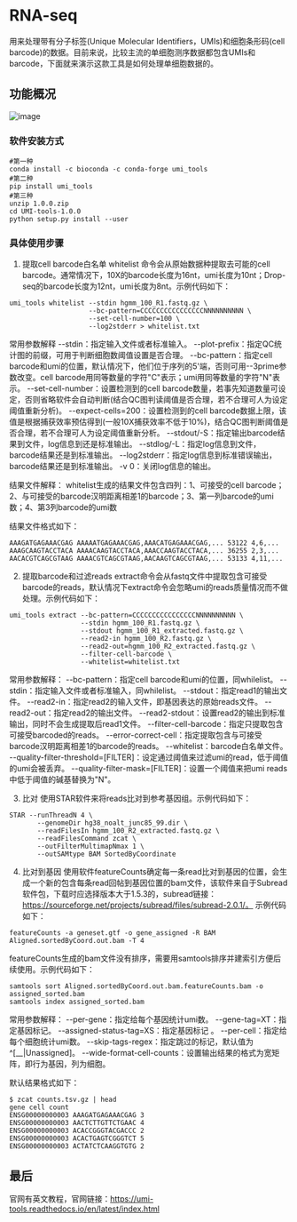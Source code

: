 # RNA-seq
  用来处理带有分子标签(Unique Molecular Identifiers，UMIs)和细胞条形码(cell barcode)的数据。目前来说，比较主流的单细胞测序数据都包含UMIs和barcode，下面就来演示这款工具是如何处理单细胞数据的。
## 功能概况
  ![image](https://user-images.githubusercontent.com/91002411/135707809-df1928e1-e530-48dd-b9df-4adbe795ca34.png)
### 软件安装方式
```
#第一种
conda install -c bioconda -c conda-forge umi_tools
#第二种
pip install umi_tools
#第三种
unzip 1.0.0.zip
cd UMI-tools-1.0.0
python setup.py install --user
```

### 具体使用步骤
1. 提取cell barcode白名单
  whitelist 命令会从原始数据种提取去可能的cell barcode。通常情况下，10X的barcode长度为16nt，umi长度为10nt；Drop-seq的barcode长度为12nt，umi长度为8nt。示例代码如下：
```
umi_tools whitelist --stdin hgmm_100_R1.fastq.gz \  
                    --bc-pattern=CCCCCCCCCCCCCCCCNNNNNNNNNN \ 
                    --set-cell-number=100 \    
                    --log2stderr > whitelist.txt
```

  常用参数解释
  --stdin：指定输入文件或者标准输入。
  --plot-prefix：指定QC统计图的前缀，可用于判断细胞数阈值设置是否合理。
  --bc-pattern：指定cell barcode和umi的位置，默认情况下，他们位于序列的5'端，否则可用--3prime参数改变。cell barcode用同等数量的字符"C"表示；umi用同等数量的字符"N"表示。
  --set-cell-number：设置检测到的cell barcode数量，若事先知道数量可设定，否则省略软件会自动判断(结合QC图判读阈值是否合理，若不合理可人为设定阈值重新分析)。
  --expect-cells=200：设置检测到的cell barcode数据上限，该值是根据捕获效率预估得到(一般10X捕获效率不低于10%)，结合QC图判断阈值是否合理，若不合理可人为设定阈值重新分析。
  --stdout/-S：指定输出barcode结果到文件，log信息到还是标准输出。
  --stdlog/-L：指定log信息到文件，barcode结果还是到标准输出。
  --log2stderr：指定log信息到标准错误输出，barcode结果还是到标准输出。
  -v 0：关闭log信息的输出。

  结果文件解释：
  whitelist生成的结果文件包含四列：1、可接受的cell barcode；2、与可接受的barcode汉明距离相差1的barcode；3、第一列barcode的umi数；4、第3列barcode的umi数

  结果文件格式如下：
```
AAAGATGAGAAACGAG AAAAATGAGAAACGAG,AAACATGAGAAACGAG,... 53122 4,6,...
AAAGCAAGTACCTACA AAAACAAGTACCTACA,AAACCAAGTACCTACA,... 36255 2,3,...
AACACGTCAGCGTAAG AAAACGTCAGCGTAAG,AACAAGTCAGCGTAAG,... 53133 4,11,...
```

2. 提取barcode和过滤reads
extract命令会从fastq文件中提取包含可接受barcode的reads，默认情况下extract命令会忽略umi的reads质量情况而不做处理。示例代码如下：
```
umi_tools extract --bc-pattern=CCCCCCCCCCCCCCCCNNNNNNNNNN \
                  --stdin hgmm_100_R1.fastq.gz \
                  --stdout hgmm_100_R1_extracted.fastq.gz \
                  --read2-in hgmm_100_R2.fastq.gz \
                  --read2-out=hgmm_100_R2_extracted.fastq.gz \
                  --filter-cell-barcode \
                  --whitelist=whitelist.txt
```

常用参数解释：
--bc-pattern：指定cell barcode和umi的位置，同whilelist。
--stdin：指定输入文件或者标准输入，同whilelist。
--stdout：指定read1的输出文件。
--read2-in：指定read2的输入文件，即基因表达的原始reads文件。
--read2-out：指定read2的输出文件。
--read2-stdout：设置read2的输出到标准输出，同时不会生成提取后read1文件。
--filter-cell-barcode：指定只提取包含可接受barcoded的reads。
--error-correct-cell：指定提取包含与可接受barcode汉明距离相差1的barcode的reads。
--whitelist：barcode白名单文件。
--quality-filter-threshold=[FILTER]：设定通过阈值来过滤umi的read，低于阈值的umi会被丢弃。
--quality-filter-mask=[FILTER]：设置一个阈值来把umi reads中低于阈值的碱基替换为"N"。

3. 比对
使用STAR软件来将reads比对到参考基因组。示例代码如下：
```
STAR --runThreadN 4 \
       --genomeDir hg38_noalt_junc85_99.dir \
       --readFilesIn hgmm_100_R2_extracted.fastq.gz \
       --readFilesCommand zcat \
       --outFilterMultimapNmax 1 \
       --outSAMtype BAM SortedByCoordinate
```

4. 比对到基因
使用软件featureCounts确定每一条read比对到基因的位置，会生成一个新的包含每条read回帖到基因位置的bam文件，该软件来自于Subread软件包，下载时应选择版本大于1.5.3的，subread链接：https://sourceforge.net/projects/subread/files/subread-2.0.1/。
示例代码如下：
```
featureCounts -a geneset.gtf -o gene_assigned -R BAM Aligned.sortedByCoord.out.bam -T 4
```
featureCounts生成的bam文件没有排序，需要用samtools排序并建索引方便后续使用。示例代码如下：
```
samtools sort Aligned.sortedByCoord.out.bam.featureCounts.bam -o assigned_sorted.bam
samtools index assigned_sorted.bam
```

常用参数解释：
--per-gene：指定给每个基因统计umi数。
--gene-tag=XT：指定基因标记。
--assigned-status-tag=XS：指定基因标记 。
--per-cell：指定给每个细胞统计umi数。
--skip-tags-regex：指定跳过的标记，默认值为^[__|Unassigned]。
--wide-format-cell-counts：设置输出结果的格式为宽矩阵，即行为基因，列为细胞。

默认结果格式如下：
```
$ zcat counts.tsv.gz | head
gene cell count
ENSG00000000003 AAAGATGAGAAACGAG 3
ENSG00000000003 AACTCTTGTTCTGAAC 4
ENSG00000000003 ACACCGGGTACGACCC 2
ENSG00000000003 ACACTGAGTCGGGTCT 5
ENSG00000000003 ACTATCTCAAGGTGTG 2
```

## 最后
官网有英文教程，官网链接：https://umi-tools.readthedocs.io/en/latest/index.html

